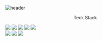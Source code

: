 ![header](https://capsule-render.vercel.app/api?type=waving&color=gradient&customColorList=0,6,1,2,30&height=300&section=header&text=Welcome%20&fontSize=100&fontAlignY=35&desc=my%20GitHub)


<div align="center">Teck Stack </div>

<img src="https://img.shields.io/badge/Java-3766AB?style=flat-square&logo=intellijidea&logoColor=white"/> <a/>
<img src="https://img.shields.io/badge/SpringBoot-6DB33F?style=flat-square&logo=Spring&logoColor=white"/>
<img src="https://img.shields.io/badge/mysql-4479A1?style=flat-square&logo=mysql&logoColor=white"/>
<img src="https://img.shields.io/badge/react-61DAFB?style=flat-square&logo=react&logoColor=white"/>
<img src="https://img.shields.io/badge/jquery-0769AD?style=flat-square&logo=jquery&logoColor=white"/>
<br/>
<img src="https://img.shields.io/badge/css-1572B6?style=flat-square&logo=css&logoColor=white"/>
<img src="https://img.shields.io/badge/nodedotjs-339933?style=flat-square&logo=nodedotjs&logoColor=white"/>
<img src="https://img.shields.io/badge/framework-000000?style=flat-square&logo=framework&logoColor=white"/>

